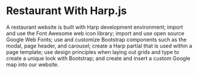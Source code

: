 # Restaurant With Harp.js

A restaurant website is built with Harp development environment; import and use the Font Awesome web icon
library; import and use open source Google Web Fonts; use and customize Bootstrap
components such as the modal, page header, and carousel; create a Harp partial that
is used within a page template; use design principles when laying out grids and type
to create a unique look with Bootstrap; and create and insert a custom Google map
into our website.
